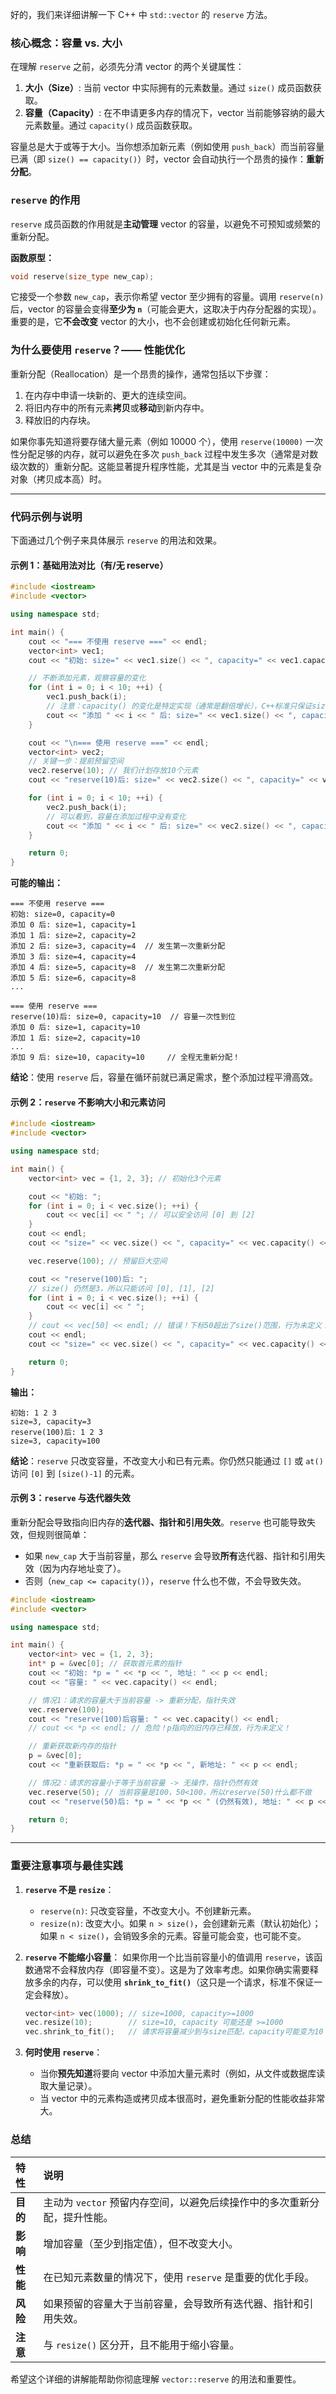 好的，我们来详细讲解一下 C++ 中 `std::vector` 的 `reserve` 方法。

### 核心概念：容量 vs. 大小

在理解 `reserve` 之前，必须先分清 vector 的两个关键属性：

1.  **大小（Size）**: 当前 vector 中实际拥有的元素数量。通过 `size()` 成员函数获取。
2.  **容量（Capacity）**: 在不申请更多内存的情况下，vector 当前能够容纳的最大元素数量。通过 `capacity()` 成员函数获取。

容量总是大于或等于大小。当你想添加新元素（例如使用 `push_back`）而当前容量已满（即 `size() == capacity()`）时，vector 会自动执行一个昂贵的操作：**重新分配**。

### `reserve` 的作用

`reserve` 成员函数的作用就是**主动管理** vector 的容量，以避免不可预知或频繁的重新分配。

**函数原型：**
```cpp
void reserve(size_type new_cap);
```

它接受一个参数 `new_cap`，表示你希望 vector 至少拥有的容量。调用 `reserve(n)` 后，vector 的容量会变得**至少为 `n`**（可能会更大，这取决于内存分配器的实现）。重要的是，它**不会改变** vector 的大小，也不会创建或初始化任何新元素。

### 为什么要使用 `reserve`？—— 性能优化

重新分配（Reallocation）是一个昂贵的操作，通常包括以下步骤：
1.  在内存中申请一块新的、更大的连续空间。
2.  将旧内存中的所有元素**拷贝**或**移动**到新内存中。
3.  释放旧的内存块。

如果你事先知道将要存储大量元素（例如 10000 个），使用 `reserve(10000)` 一次性分配足够的内存，就可以避免在多次 `push_back` 过程中发生多次（通常是对数级次数的）重新分配。这能显著提升程序性能，尤其是当 vector 中的元素是复杂对象（拷贝成本高）时。

---

### 代码示例与说明

下面通过几个例子来具体展示 `reserve` 的用法和效果。

#### 示例 1：基础用法对比（有/无 reserve）

```cpp
#include <iostream>
#include <vector>

using namespace std;

int main() {
    cout << "=== 不使用 reserve ===" << endl;
    vector<int> vec1;
    cout << "初始: size=" << vec1.size() << ", capacity=" << vec1.capacity() << endl;

    // 不断添加元素，观察容量的变化
    for (int i = 0; i < 10; ++i) {
        vec1.push_back(i);
        // 注意：capacity() 的变化是特定实现（通常是翻倍增长），C++标准只保证size()增加。
        cout << "添加 " << i << " 后: size=" << vec1.size() << ", capacity=" << vec1.capacity() << endl;
    }

    cout << "\n=== 使用 reserve ===" << endl;
    vector<int> vec2;
    // 关键一步：提前预留空间
    vec2.reserve(10); // 我们计划存放10个元素
    cout << "reserve(10)后: size=" << vec2.size() << ", capacity=" << vec2.capacity() << endl;

    for (int i = 0; i < 10; ++i) {
        vec2.push_back(i);
        // 可以看到，容量在添加过程中没有变化
        cout << "添加 " << i << " 后: size=" << vec2.size() << ", capacity=" << vec2.capacity() << endl;
    }

    return 0;
}
```

**可能的输出：**
```
=== 不使用 reserve ===
初始: size=0, capacity=0
添加 0 后: size=1, capacity=1
添加 1 后: size=2, capacity=2
添加 2 后: size=3, capacity=4  // 发生第一次重新分配
添加 3 后: size=4, capacity=4
添加 4 后: size=5, capacity=8  // 发生第二次重新分配
添加 5 后: size=6, capacity=8
...

=== 使用 reserve ===
reserve(10)后: size=0, capacity=10  // 容量一次性到位
添加 0 后: size=1, capacity=10
添加 1 后: size=2, capacity=10
...
添加 9 后: size=10, capacity=10     // 全程无重新分配！
```

**结论**：使用 `reserve` 后，容量在循环前就已满足需求，整个添加过程平滑高效。

#### 示例 2：`reserve` 不影响大小和元素访问

```cpp
#include <iostream>
#include <vector>

using namespace std;

int main() {
    vector<int> vec = {1, 2, 3}; // 初始化3个元素

    cout << "初始: ";
    for (int i = 0; i < vec.size(); ++i) {
        cout << vec[i] << " "; // 可以安全访问 [0] 到 [2]
    }
    cout << endl;
    cout << "size=" << vec.size() << ", capacity=" << vec.capacity() << endl;

    vec.reserve(100); // 预留巨大空间

    cout << "reserve(100)后: ";
    // size() 仍然是3，所以只能访问 [0], [1], [2]
    for (int i = 0; i < vec.size(); ++i) {
        cout << vec[i] << " ";
    }
    // cout << vec[50] << endl; // 错误！下标50超出了size()范围，行为未定义！
    cout << endl;
    cout << "size=" << vec.size() << ", capacity=" << vec.capacity() << endl;

    return 0;
}
```

**输出：**
```
初始: 1 2 3
size=3, capacity=3
reserve(100)后: 1 2 3
size=3, capacity=100
```

**结论**：`reserve` 只改变容量，不改变大小和已有元素。你仍然只能通过 `[]` 或 `at()` 访问 `[0]` 到 `[size()-1]` 的元素。

#### 示例 3：`reserve` 与迭代器失效

重新分配会导致指向旧内存的**迭代器、指针和引用失效**。`reserve` 也可能导致失效，但规则很简单：

-   如果 `new_cap` 大于当前容量，那么 `reserve` 会导致**所有**迭代器、指针和引用失效（因为内存地址变了）。
-   否则（`new_cap <= capacity()`），`reserve` 什么也不做，不会导致失效。

```cpp
#include <iostream>
#include <vector>

using namespace std;

int main() {
    vector<int> vec = {1, 2, 3};
    int* p = &vec[0]; // 获取首元素的指针
    cout << "初始: *p = " << *p << ", 地址: " << p << endl;
    cout << "容量: " << vec.capacity() << endl;

    // 情况1：请求的容量大于当前容量 -> 重新分配，指针失效
    vec.reserve(100);
    cout << "reserve(100)后容量: " << vec.capacity() << endl;
    // cout << *p << endl; // 危险！p指向的旧内存已释放，行为未定义！

    // 重新获取新内存的指针
    p = &vec[0];
    cout << "重新获取后: *p = " << *p << ", 新地址: " << p << endl;

    // 情况2：请求的容量小于等于当前容量 -> 无操作，指针仍然有效
    vec.reserve(50); // 当前容量是100，50<100，所以reserve(50)什么都不做
    cout << "reserve(50)后: *p = " << *p << " (仍然有效), 地址: " << p << endl;

    return 0;
}
```

---

### 重要注意事项与最佳实践

1.  **`reserve` 不是 `resize`**：
    -   `reserve(n)`: 只改变容量，不改变大小。不创建新元素。
    -   `resize(n)`: 改变大小。如果 `n > size()`，会创建新元素（默认初始化）；如果 `n < size()`，会销毁多余的元素。容量可能会变，也可能不变。

2.  **`reserve` 不能缩小容量**：
    如果你用一个比当前容量小的值调用 `reserve`，该函数通常不会释放内存（即容量不变）。这是为了效率考虑。如果你确实需要释放多余的内存，可以使用 **`shrink_to_fit()`**（这只是一个请求，标准不保证一定会释放）。

    ```cpp
    vector<int> vec(1000); // size=1000, capacity>=1000
    vec.resize(10);        // size=10, capacity 可能还是 >=1000
    vec.shrink_to_fit();   // 请求将容量减少到与size匹配，capacity可能变为10
    ```

3.  **何时使用 `reserve`**：
    -   当你**预先知道**将要向 vector 中添加大量元素时（例如，从文件或数据库读取大量记录）。
    -   当 vector 中的元素构造或拷贝成本很高时，避免重新分配的性能收益非常大。

### 总结

| 特性     | 说明                                                         |
| :------- | :----------------------------------------------------------- |
| **目的** | 主动为 `vector` 预留内存空间，以避免后续操作中的多次重新分配，提升性能。 |
| **影响** | 增加容量（至少到指定值），但不改变大小。                     |
| **性能** | 在已知元素数量的情况下，使用 `reserve` 是重要的优化手段。    |
| **风险** | 如果预留的容量大于当前容量，会导致所有迭代器、指针和引用失效。 |
| **注意** | 与 `resize()` 区分开，且不能用于缩小容量。                   |

希望这个详细的讲解能帮助你彻底理解 `vector::reserve` 的用法和重要性。